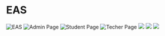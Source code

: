# EAS

![EAS](https://raw.githubusercontent.com/seifkowatli/Education-Assessment-System-EAS-/master/images/1.PNG)
![Admin Page](https://raw.githubusercontent.com/seifkowatli/Education-Assessment-System-EAS-/master/images/2.PNG)
![Student Page](https://raw.githubusercontent.com/seifkowatli/Education-Assessment-System-EAS-/master/images/3.PNG)
![Techer Page](https://raw.githubusercontent.com/seifkowatli/Education-Assessment-System-EAS-/master/images/4.PNG)
![](https://raw.githubusercontent.com/seifkowatli/Education-Assessment-System-EAS-/master/images/5.PNG)
![](https://raw.githubusercontent.com/seifkowatli/Education-Assessment-System-EAS-/master/images/6.PNG)
![](https://raw.githubusercontent.com/seifkowatli/Education-Assessment-System-EAS-/master/images/7.PNG)
